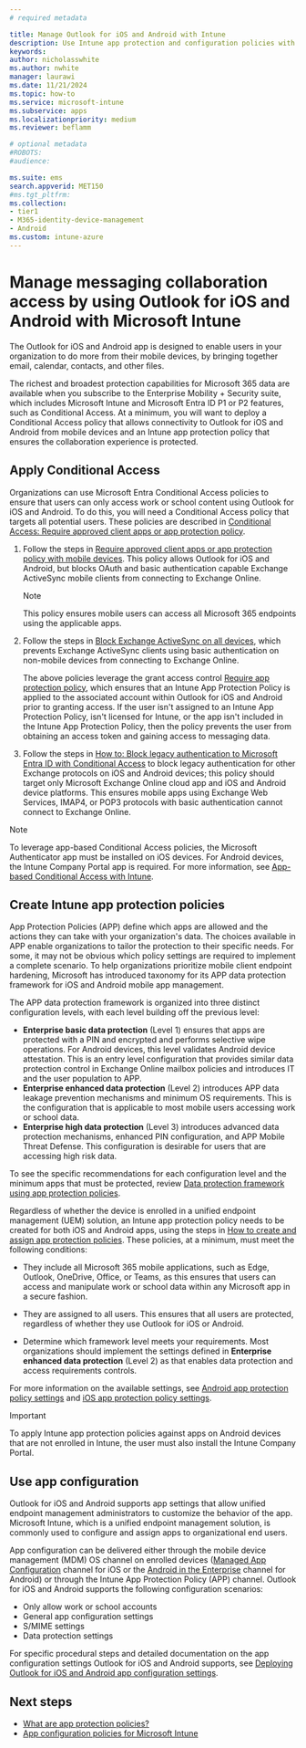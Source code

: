 ```yaml
---
# required metadata

title: Manage Outlook for iOS and Android with Intune
description: Use Intune app protection and configuration policies with Outlook for iOS and Android to ensure team collaboration experiences are always accessed with safeguards in place.
keywords:
author: nicholasswhite
ms.author: nwhite
manager: laurawi
ms.date: 11/21/2024
ms.topic: how-to
ms.service: microsoft-intune
ms.subservice: apps
ms.localizationpriority: medium
ms.reviewer: beflamm

# optional metadata
#ROBOTS:
#audience:

ms.suite: ems
search.appverid: MET150
#ms.tgt_pltfrm:
ms.collection:
- tier1
- M365-identity-device-management
- Android
ms.custom: intune-azure
---
```


# Manage messaging collaboration access by using Outlook for iOS and Android with Microsoft Intune

The Outlook for iOS and Android app is designed to enable users in your organization to do more from their mobile devices, by bringing together email, calendar, contacts, and other files.

The richest and broadest protection capabilities for Microsoft 365 data are available when you subscribe to the Enterprise Mobility + Security suite, which includes Microsoft Intune and Microsoft Entra ID P1 or P2 features, such as Conditional Access. At a minimum, you will want to deploy a Conditional Access policy that allows connectivity to Outlook for iOS and Android from mobile devices and an Intune app protection policy that ensures the collaboration experience is protected.

## Apply Conditional Access
Organizations can use Microsoft Entra Conditional Access policies to ensure that users can only access work or school content using Outlook for iOS and Android. To do this, you will need a Conditional Access policy that targets all potential users. These policies are described in [Conditional Access: Require approved client apps or app protection policy](/azure/active-directory/conditional-access/howto-policy-approved-app-or-app-protection).

1. Follow the steps in [Require approved client apps or app protection policy with mobile devices](/azure/active-directory/conditional-access/howto-policy-approved-app-or-app-protection#require-approved-client-apps-or-app-protection-policy-with-mobile-devices). This policy allows Outlook for iOS and Android, but blocks OAuth and basic authentication capable Exchange ActiveSync mobile clients from connecting to Exchange Online.

    > [!NOTE]
    > This policy ensures mobile users can access all Microsoft 365 endpoints using the applicable apps.

2. Follow the steps in [Block Exchange ActiveSync on all devices](/azure/active-directory/conditional-access/howto-policy-approved-app-or-app-protection#block-exchange-activesync-on-all-devices), which prevents Exchange ActiveSync clients using basic authentication on non-mobile devices from connecting to Exchange Online.

   The above policies leverage the grant access control [Require app protection policy](/azure/active-directory/active-directory-conditional-access-technical-reference), which ensures that an Intune App Protection Policy is applied to the associated account within Outlook for iOS and Android prior to granting access. If the user isn't assigned to an Intune App Protection Policy, isn't licensed for Intune, or the app isn't included in the Intune App Protection Policy, then the policy prevents the user from obtaining an access token and gaining access to messaging data.

3. Follow the steps in [How to: Block legacy authentication to Microsoft Entra ID with Conditional Access](/azure/active-directory/conditional-access/block-legacy-authentication) to block legacy authentication for other Exchange protocols on iOS and Android devices; this policy should target only Microsoft Exchange Online cloud app and iOS and Android device platforms. This ensures mobile apps using Exchange Web Services, IMAP4, or POP3 protocols with basic authentication cannot connect to Exchange Online.

> [!NOTE]
> To leverage app-based Conditional Access policies, the Microsoft Authenticator app must be installed on iOS devices. For Android devices, the Intune Company Portal app is required. For more information, see [App-based Conditional Access with Intune](../protect/app-based-conditional-access-intune.md).

## Create Intune app protection policies

App Protection Policies (APP) define which apps are allowed and the actions they can take with your organization's data. The choices available in APP enable organizations to tailor the protection to their specific needs. For some, it may not be obvious which policy settings are required to implement a complete scenario. To help organizations prioritize mobile client endpoint hardening, Microsoft has introduced taxonomy for its APP data protection framework for iOS and Android mobile app management.

The APP data protection framework is organized into three distinct configuration levels, with each level building off the previous level:

- **Enterprise basic data protection** (Level 1) ensures that apps are protected with a PIN and encrypted and performs selective wipe operations. For Android devices, this level validates Android device attestation. This is an entry level configuration that provides similar data protection control in Exchange Online mailbox policies and introduces IT and the user population to APP.
- **Enterprise enhanced data protection** (Level 2) introduces APP data leakage prevention mechanisms and minimum OS requirements. This is the configuration that is applicable to most mobile users accessing work or school data.
- **Enterprise high data protection** (Level 3) introduces advanced data protection mechanisms, enhanced PIN configuration, and APP Mobile Threat Defense. This configuration is desirable for users that are accessing high risk data.

To see the specific recommendations for each configuration level and the minimum apps that must be protected, review [Data protection framework using app protection policies](app-protection-framework.md).

Regardless of whether the device is enrolled in a unified endpoint management (UEM) solution, an Intune app protection policy needs to be created for both iOS and Android apps, using the steps in [How to create and assign app protection policies](app-protection-policies.md). These policies, at a minimum, must meet the following conditions:

- They include all Microsoft 365 mobile applications, such as Edge, Outlook, OneDrive, Office, or Teams, as this ensures that users can access and manipulate work or school data within any Microsoft app in a secure fashion.

- They are assigned to all users. This ensures that all users are protected, regardless of whether they use Outlook for iOS or Android.

- Determine which framework level meets your requirements. Most organizations should implement the settings defined in **Enterprise enhanced data protection** (Level 2) as that enables data protection and access requirements controls.

For more information on the available settings, see [Android app protection policy settings](app-protection-policy-settings-android.md) and [iOS app protection policy settings](app-protection-policy-settings-ios.md).

> [!IMPORTANT]
> To apply Intune app protection policies against apps on Android devices that are not enrolled in Intune, the user must also install the Intune Company Portal.  

## Use app configuration

Outlook for iOS and Android supports app settings that allow unified endpoint management administrators to customize the behavior of the app. Microsoft Intune, which is a unified endpoint management solution, is commonly used to configure and assign apps to organizational end users.

App configuration can be delivered either through the mobile device management (MDM) OS channel on enrolled devices ([Managed App Configuration](https://developer.apple.com/library/content/samplecode/sc2279/Introduction/Intro.html) channel for iOS or the [Android in the Enterprise](https://developer.android.com/work/managed-configurations) channel for Android) or through the Intune App Protection Policy (APP) channel. Outlook for iOS and Android supports the following configuration scenarios:

- Only allow work or school accounts
- General app configuration settings
- S/MIME settings
- Data protection settings

For specific procedural steps and detailed documentation on the app configuration settings Outlook for iOS and Android supports, see [Deploying Outlook for iOS and Android app configuration settings](/exchange/clients-and-mobile-in-exchange-online/outlook-for-ios-and-android/outlook-for-ios-and-android-configuration-with-microsoft-intune).

## Next steps

- [What are app protection policies?](app-protection-policy.md) 
- [App configuration policies for Microsoft Intune](app-configuration-policies-overview.md)
